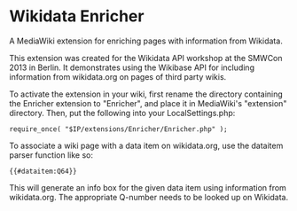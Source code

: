 Wikidata Enricher
=================

A MediaWiki extension for enriching pages with information from Wikidata.

This extension was created for the Wikidata API workshop at the SMWCon 2013
in Berlin. It demonstrates using the Wikibase API for including information
from wikidata.org on pages of third party wikis.

To activate the extension in your wiki, first rename the directory containing
the Enricher extension to "Enricher", and place it in MediaWiki's "extension"
directory. Then, put the following into your LocalSettings.php:

    require_once( "$IP/extensions/Enricher/Enricher.php" );

To associate a wiki page with a data item on wikidata.org, use the dataitem
parser function like so:

    {{#dataitem:Q64}}

This will generate an info box for the given data item using information from
wikidata.org. The appropriate Q-number needs to be looked up on Wikidata.
